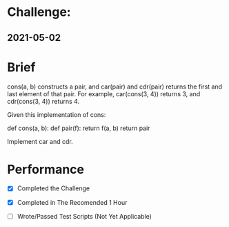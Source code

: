 # Challenge: 
## 2021-05-02 

# Brief 
cons(a, b) constructs a pair, and car(pair) and cdr(pair) returns the first and last element of that pair. For example, car(cons(3, 4)) returns 3, and cdr(cons(3, 4)) returns 4.

Given this implementation of cons:

def cons(a, b):
    def pair(f):
        return f(a, b)
    return pair

Implement car and cdr.


# Performance 
- [X] Completed the Challenge
- [X] Completed in The Recomended 1 Hour
- [ ] Wrote/Passed Test Scripts (Not Yet Applicable)

